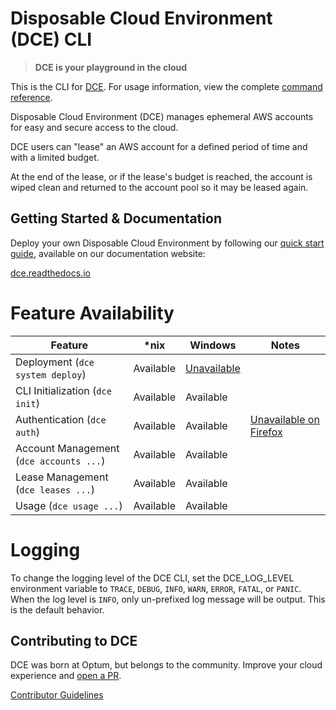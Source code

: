 # Disposable Cloud Environment (DCE) CLI
> **DCE is your playground in the cloud**

This is the CLI for [DCE](https://github.com/Optum/dce). For usage information, view the complete [command reference](./docs/dce.md).

Disposable Cloud Environment (DCE) manages ephemeral AWS accounts for easy and secure access to the cloud.

DCE users can "lease" an AWS account for a defined period of time and with a limited budget.

At the end of the lease, or if the lease's budget is reached, the account is wiped clean and returned to the account pool so it may be leased again.

## Getting Started & Documentation

Deploy your own Disposable Cloud Environment by following our [quick start guide](./docs/quickstart.md), available on our documentation website:

[dce.readthedocs.io]()

# Feature Availability

| Feature                                 | *nix        | Windows                                                   | Notes                                                             |
| -----------                             | ----------- | -----------                                               | -----------                                                       |
| Deployment (`dce system deploy`)        | Available   | [Unavailable](https://github.com/Optum/dce-cli/issues/21) |                                                                   |
| CLI Initialization (`dce init`)         | Available   | Available                                                 |                                                                   |
| Authentication (`dce auth`)             | Available   | Available                                                 | [Unavailable on Firefox](https://github.com/Optum/dce/issues/166) |
| Account Management (`dce accounts ...`) | Available   | Available                                                 |                                                                   |
| Lease Management (`dce leases ...`)     | Available   | Available                                                 |                                                                   |
| Usage (`dce usage ...`)                 | Available   | Available                                                 |                                                                   |

# Logging

To change the logging level of the DCE CLI, set the DCE_LOG_LEVEL environment variable to `TRACE`, `DEBUG`, `INFO`, `WARN`, `ERROR`, `FATAL`, or `PANIC`. When the log level is `INFO`, only un-prefixed log message will be output. This is the default behavior.

## Contributing to DCE

DCE was born at Optum, but belongs to the community. Improve your cloud experience and [open a PR](https://github.com/Optum/dce-cli/pulls).

[Contributor Guidelines](./CONTRIBUTING.md)